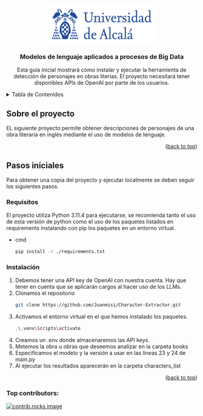 <!-- Improved compatibility of back to top link: See: https://github.com/othneildrew/Best-README-Template/pull/73 -->
<a id="readme-top"></a>
<!--
*** Thanks for checking out the Best-README-Template. If you have a suggestion
*** that would make this better, please fork the repo and create a pull request
*** or simply open an issue with the tag "enhancement".
*** Don't forget to give the project a star!
*** Thanks again! Now go create something AMAZING! :D
-->



<!-- PROJECT SHIELDS -->
<!--
*** I'm using markdown "reference style" links for readability.
*** Reference links are enclosed in brackets [ ] instead of parentheses ( ).
*** See the bottom of this document for the declaration of the reference variables
*** for contributors-url, forks-url, etc. This is an optional, concise syntax you may use.
*** https://www.markdownguide.org/basic-syntax/#reference-style-links
-->
<!-- PROJECT LOGO -->
<br />
<div align="center">
  <a href="https://github.com/Juanmisi/Character-Extractor">
    <img src="images/Logo.png" alt="Logo" width="280" height="100">
  </a>

<h3 align="center">Modelos de lenguaje aplicados a procesos de Big Data</h3>

  <p align="center">
    Esta guía inicial mostrará cómo instalar y ejecutar la herramienta de detección de personajes en obras literias. El proyecto necesitará tener disponibles APIs de OpenAI por parte de los usuarios.
    <br />
  </p>
</div>



<!-- TABLE OF CONTENTS -->
<details>
  <summary>Tabla de Contenidos</summary>
  <ol>
    <li>
      <a href="#Sobre el proyecto">Sobre el proyecto</a>
    </li>
    <li>
      <a href="#Pasos iniciales">Pasos iniciales</a>
      <ul>
        <li><a href="#Requisitos">Requisitos</a></li>
        <li><a href="#Instalación">Instalación</a></li>
      </ul>
    </li>
  </ol>
</details>



<!-- Sobre el proyecto -->
## Sobre el proyecto

EL siguiente proyecto permite obtener descripciones de personajes de una obra literaria en inglés mediante el uso de modelos de lenguaje.
<p align="right">(<a href="#readme-top">back to top</a>)</p>


<!-- Pasos iniciales -->
## Pasos iniciales

Para obtener una copia del proyecto y ejecutar localmente se deben seguir los siguientes pasos.


### Requisitos

El proyecto utiliza Python 3.11.4 para ejecutarse, se recomienda tanto el uso de esta versión de python como el uso de los paquetes listados en requirements instalando con pip los paquetes en un entorno virtual.
* cmd
  ```sh
  pip install -r ./requirements.txt
  ```

### Instalación

1. Debemos tener una API key de OpenAI con nuestra cuenta. Hay que tener en cuenta que se aplicarán cargos al hacer uso de los LLMs.
2. Clonamos el repositorio
   ```sh
   git clone https://github.com/Juanmisi/Character-Extractor.git
   ```
3. Activamos el entorno virtual en el que hemos instalado los paquetes.
   ```sh
   .\.venv\Scripts\activate
   ```
4. Creamos un .env donde almacenaremos las API keys.
5. Metemos la obra u obras que deseemos analizar en la carpeta books
6. Especificamos el modelo y la versión a usar en las líneas 23 y 24 de main.py
7. Al ejecutar los resultados aparecerán en la carpeta characters_list

<p align="right">(<a href="#readme-top">back to top</a>)</p>

### Top contributors:

<a href="https://github.com/Juanmisi/Character-Extractor/graphs/contributors">
  <img src="https://contrib.rocks/image?repo=Juanmisi/Character-Extractor" alt="contrib.rocks image" />
</a>


<!-- MARKDOWN LINKS & IMAGES -->
<!-- https://www.markdownguide.org/basic-syntax/#reference-style-links -->
[contributors-shield]: https://img.shields.io/github/contributors/Juanmisi/Character-Extractor.svg?style=for-the-badge
[contributors-url]: https://github.com/Juanmisi/Character-Extractor/graphs/contributors
[forks-shield]: https://img.shields.io/github/forks/Juanmisi/Character-Extractor.svg?style=for-the-badge
[forks-url]: https://github.com/Juanmisi/Character-Extractor/network/members
[stars-shield]: https://img.shields.io/github/stars/Juanmisi/Character-Extractor.svg?style=for-the-badge
[stars-url]: https://github.com/Juanmisi/Character-Extractor/stargazers
[issues-shield]: https://img.shields.io/github/issues/Juanmisi/Character-Extractor.svg?style=for-the-badge
[issues-url]: https://github.com/Juanmisi/Character-Extractor/issues
[license-shield]: https://img.shields.io/github/license/Juanmisi/Character-Extractor.svg?style=for-the-badge
[license-url]: https://github.com/Juanmisi/Character-Extractor/blob/master/LICENSE.txt
[linkedin-shield]: https://img.shields.io/badge/-LinkedIn-black.svg?style=for-the-badge&logo=linkedin&colorB=555
[linkedin-url]: https://linkedin.com/in/linkedin_username
[product-screenshot]: images/screenshot.png
[Next.js]: https://img.shields.io/badge/next.js-000000?style=for-the-badge&logo=nextdotjs&logoColor=white
[Next-url]: https://nextjs.org/
[React.js]: https://img.shields.io/badge/React-20232A?style=for-the-badge&logo=react&logoColor=61DAFB
[React-url]: https://reactjs.org/
[Vue.js]: https://img.shields.io/badge/Vue.js-35495E?style=for-the-badge&logo=vuedotjs&logoColor=4FC08D
[Vue-url]: https://vuejs.org/
[Angular.io]: https://img.shields.io/badge/Angular-DD0031?style=for-the-badge&logo=angular&logoColor=white
[Angular-url]: https://angular.io/
[Svelte.dev]: https://img.shields.io/badge/Svelte-4A4A55?style=for-the-badge&logo=svelte&logoColor=FF3E00
[Svelte-url]: https://svelte.dev/
[Laravel.com]: https://img.shields.io/badge/Laravel-FF2D20?style=for-the-badge&logo=laravel&logoColor=white
[Laravel-url]: https://laravel.com
[Bootstrap.com]: https://img.shields.io/badge/Bootstrap-563D7C?style=for-the-badge&logo=bootstrap&logoColor=white
[Bootstrap-url]: https://getbootstrap.com
[JQuery.com]: https://img.shields.io/badge/jQuery-0769AD?style=for-the-badge&logo=jquery&logoColor=white
[JQuery-url]: https://jquery.com 
